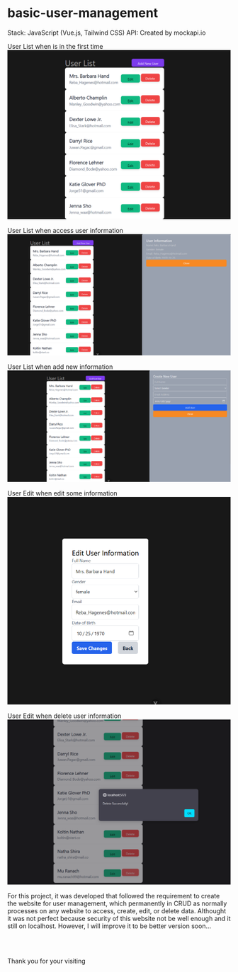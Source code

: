 # basic-user-management
Stack: JavaScript (Vue.js, Tailwind CSS)
API: Created by mockapi.io
<br/>

User List when is in the first time
![image](./vue-project/src/assets/image/Screenshot%202025-01-29%20011346.png)
<br/>

User List when access user information
![image](./vue-project/src/assets/image/Screenshot%202025-01-29%20011423.png)
<br/>

User List when add new information
![image](./vue-project/src/assets/image/Screenshot%202025-01-29%20011404.png)
<br/>

User Edit when edit some information
![image](./vue-project/src/assets/image/Screenshot%202025-01-29%20011444.png)
<br/>

User Edit when delete user information
![image](./vue-project/src/assets/image/Screenshot%202025-01-29%20020031.png)
<br/>

For this project, it was developed that followed the requirement to create the website for user management, which permanently in CRUD as normally processes on any website to access, create, edit, or delete data. Althought it was not perfect because security of this website not be well enough and it still on localhost. However, I will improve it to be better version soon... 

<br/>
<br/>

Thank you for your visiting